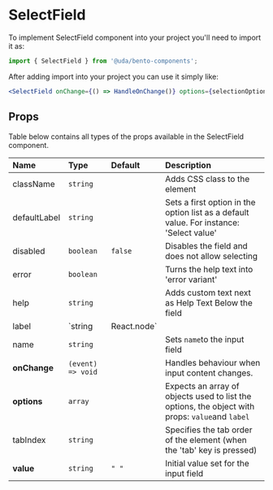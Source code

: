 # SelectField

To implement SelectField component into your project you'll need to import it as:

```jsx
import { SelectField } from '@uda/bento-components';
```

After adding import into your project you can use it simply like:

```jsx
<SelectField onChange={() => HandleOnChange()} options={selectionOptions} value={value} />
```

## Props

Table below contains all types of the props available in the SelectField component.

| Name         | Type                  | Default | Description                                                                                     |
| :----------- | :-------------------- | :------ | :---------------------------------------------------------------------------------------------- |
| className    | `string`              |         | Adds CSS class to the element                                                                   |
| defaultLabel | `string`              |         | Sets a first option in the option list as a default value. For instance: 'Select value'         |
| disabled     | `boolean`             | `false` | Disables the field and does not allow selecting                                                 |
| error        | `boolean`             |         | Turns the help text into 'error variant'                                                        |
| help         | `string`              |         | Adds custom text next as Help Text Below the field                                              |
| label        | `string | React.node` |         | Text above the field                                                                            |
| name         | `string`              |         | Sets `name`to the input field                                                                   |
| **onChange** | `(event) => void`     |         | Handles behaviour when input content changes.                                                   |
| **options**  | `array`               |         | Expects an array of objects used to list the options, the object with props: `value`and `label` |
| tabIndex     | `string`              |         | Specifies the tab order of the element (when the 'tab' key is pressed)                          |
| **value**    | `string`              | `" "`   | Initial value set for the input field                                                           |
